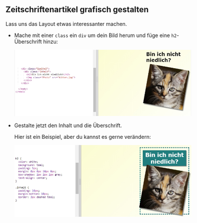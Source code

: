 ## Zeitschriftenartikel grafisch gestalten

Lass uns das Layout etwas interessanter machen.

+ Mache mit einer `class` ein `div` um dein Bild herum und füge eine `h2`-Überschrift hinzu:
    
    ![Screenshot](images/magazine-item.png)

+ Gestalte jetzt den Inhalt und die Überschrift.
    
    Hier ist ein Beispiel, aber du kannst es gerne verändern:
    
    ![Screenshot](images/magazine-item-style.png)
